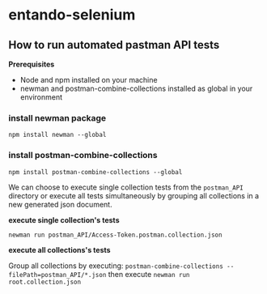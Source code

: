 # entando-selenium

## How to run automated pastman API tests

__Prerequisites__

* Node and npm installed on your machine
* newman and postman-combine-collections installed as global in your environment

### install newman package

`npm install newman --global`

### install postman-combine-collections

`npm install postman-combine-collections --global`

We can choose to execute single collection tests from the `postman_API` directory
or execute all tests simultaneously by grouping all collections in a new
generated json document.

__execute single collection's tests__

`newman run postman_API/Access-Token.postman.collection.json`

__execute all collections's tests__

Group all collections by executing: `postman-combine-collections --filePath=postman_API/*.json`
then execute `newman run root.collection.json`
